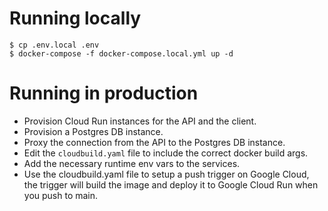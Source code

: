 # Running locally
```
$ cp .env.local .env
$ docker-compose -f docker-compose.local.yml up -d
```
# Running in production

- Provision Cloud Run instances for the API and the client. 
- Provision a Postgres DB instance.
- Proxy the connection from the API to the Postgres DB instance.
- Edit the `cloudbuild.yaml` file to include the correct docker build args.
- Add the necessary runtime env vars to the services. 
- Use the cloudbuild.yaml file to setup a push trigger on Google Cloud, the trigger will build the image and deploy it to Google Cloud Run when you push to main. 
